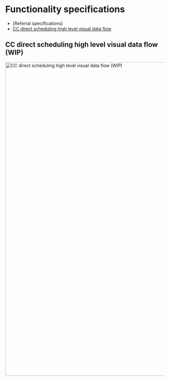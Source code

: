 # Functionality specifications

- [Referral specifications]
- [CC direct scheduling high level visual data flow](#cc-direct-scheduling-high-level-visual-data-flow)

## CC direct scheduling high level visual data flow (WIP)

<img width="990" alt="CC direct scheduling high level visual data flow (WIP)" src="https://github.com/department-of-veterans-affairs/va.gov-team/assets/101129355/f9194f89-0b84-4963-b3da-8adb473ffc6b">
